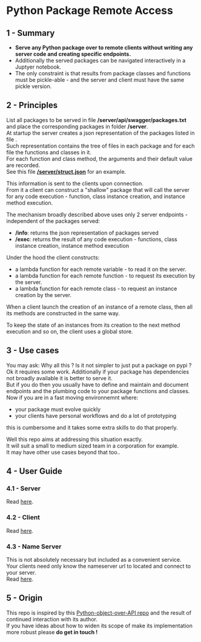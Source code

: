 # Python Package Remote Access

## 1 - Summary

+ **Serve any Python package over to remote clients without writing any server code and creating specific endpoints.**  
+ Additionally the served packages can be navigated interactively in a Juptyer notebook.  
+ The only constraint is that results from package classes and functions must be pickle-able - and the server and client must have the same pickle version.

## 2 - Principles

List all packages to be served in file **/server/api/swagger/packages.txt** and place the corresponding packages in folder **/server**.  
At startup the server creates a json representation of the packages listed in file .  
Such representation contains the tree of files in each package and for each file the functions and classes in it.  
For each function and class method, the arguments and their default value are recorded.  
See this file **[/server/struct.json](server/struct.json)** for an example.  

This information is sent to the clients upon connection.  
From it a client can construct a "shallow" package that will call the server for any code execution - function, class instance creation, and instance method execution.  

The mechanism broadly described above uses only 2 server endpoints - independent of the packages served:
+ **/info**: returns the json representation of packages served
+ **/exec**: returns the result of any code execution - functions, class instance creation, instance method execution

Under the hood the client constructs:
+ a lambda function for each remote variable - to read it on the server.
+ a lambda function for each remote function - to request its execution by the server.
+ a lambda function for each remote class - to request an instance creation by the server.

When a client launch the creation of an instance of a remote class, then all its methods are constructed in the same way.

To keep the state of an instances from its creation to the next method execution and so on, the client uses a global store.

## 3 - Use cases

You may ask: Why all this ? Is it not simpler to just put a package on pypi ?  
Ok it requires some work. Additionally if your package has dependencies not broadly available it is better to serve it.  
But if you do then you usually have to define and maintain and document endpoints and the plumbing code to your package functions and classes.  
Now if you are in a fast moving environnemnt where:
+ your package must evolve quickly
+ your clients have personal workflows and do a lot of prototyping

this is cumbersome and it takes some extra skills to do that properly.  

Well this repo aims at addressing this situation exactly.  
It will suit a small to medium sized team in a corporation for example.  
It may have other use cases beyond that too.. 

## 4 - User Guide

### 4.1 - Server

Read [here](server/README.md).

### 4.2 - Client

Read [here](client/README.md).

### 4.3 - Name Server

This is not absolutely necessary but included as a convenient service.  
Your clients need only know the nameserver url to located and connect to your server.  
Read [here](nameserver/README.md).


## 5 - Origin

This repo is inspired by this [Python-object-over-API repo](https://github.com/PierreMarion23/Python-object-over-API) and the result of continued interaction with its author.  
If you have ideas about how to widen its scope of make its implementation more robust please **do get in touch !**  
